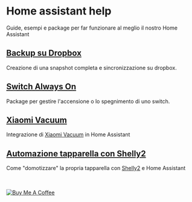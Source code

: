 # Home assistant help
Guide, esempi e package per far funzionare al meglio il nostro Home Assistant

## [Backup su Dropbox](Dropbox-Backup/README.md)
Creazione di una snapshot completa e sincronizzazione su dropbox.

## [Switch Always On](Switch-Always-On/README.md)
Package per gestire l'accensione o lo spegnimento di uno switch.

## [Xiaomi Vacuum](Xiaomi-Vacuum/README.md)
Integrazione di [Xiaomi Vacuum](https://www.mi.com/roomrobot/) in Home Assistant

## [Automazione tapparella con Shelly2](Shelly2-Roller-Shutter-Shelly2/README.md)
Come "domotizzare" la propria tapparella con [Shelly2](https://shelly.cloud/) e Home Assistant

</br>
</br>
<a href="https://www.buymeacoffee.com/Gazzolinho" target="_blank"><img src="https://www.buymeacoffee.com/assets/img/custom_images/orange_img.png" alt="Buy Me A Coffee" style="height: auto !important;width: auto !important;" ></a>